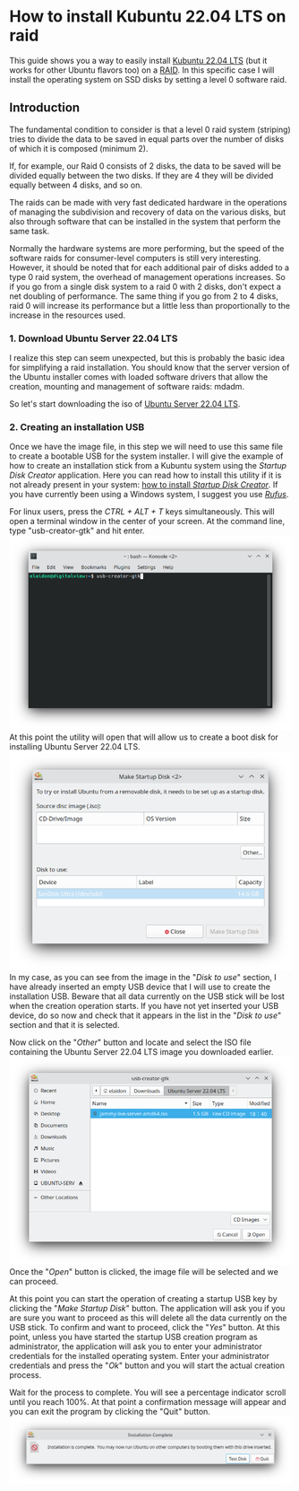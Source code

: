 # How to install Kubuntu 22.04 LTS on raid
This guide shows you a way to easily install [Kubuntu 22.04 LTS](https://kubuntu.org/getkubuntu/ "Kubuntu 22.04 LTS") (but it works for other Ubuntu flavors too) on a [RAID](https://en.wikipedia.org/wiki/RAID "RAID"). In this specific case I will install the operating system on SSD disks by setting a level 0 software raid.

## Introduction
The fundamental condition to consider is that a level 0 raid system (striping) tries to divide the data to be saved in equal parts over the number of disks of which it is composed (minimum 2).

If, for example, our Raid 0 consists of 2 disks, the data to be saved will be divided equally between the two disks. If they are 4 they will be divided equally between 4 disks, and so on.

The raids can be made with very fast dedicated hardware in the operations of managing the subdivision and recovery of data on the various disks, but also through software that can be installed in the system that perform the same task.

Normally the hardware systems are more performing, but the speed of the software raids for consumer-level computers is still very interesting. However, it should be noted that for each additional pair of disks added to a type 0 raid system, the overhead of management operations increases. So if you go from a single disk system to a raid 0 with 2 disks, don't expect a net doubling of performance. The same thing if you go from 2 to 4 disks, raid 0 will increase its performance but a little less than proportionally to the increase in the resources used.

### 1. Download Ubuntu Server 22.04 LTS
I realize this step can seem unexpected, but this is probably the basic idea for simplifying a raid installation. You should know that the server version of the Ubuntu installer comes with loaded software drivers that allow the creation, mounting and management of software raids: mdadm.

So let's start downloading the iso of [Ubuntu Server 22.04 LTS](https://cdimage.ubuntu.com/ubuntu-server/daily-live/current/jammy-live-server-amd64.iso "Ubuntu Server 22.04 LTS").

### 2. Creating an installation USB
Once we have the image file, in this step we will need to use this same file to create a bootable USB for the system installer. I will give the example of how to create an installation stick from a Kubuntu system using the *Startup Disk Creator* application. Here you can read how to install this utility if it is not already present in your system: [how to install *Startup Disk Creator*](https://www.how2shout.com/linux/create-live-bootable-usb-using-ubuntu-20-04s-startup-disk-creator/ "how to install *Startup Disk Creator*").
If you have currently been using a Windows system, I suggest you use [*Rufus*](https://rufus.ie/en/ "*Rufus*").

For linux users, press the *CTRL + ALT + T* keys simultaneously. This will open a terminal window in the center of your screen. At the command line, type "usb-creator-gtk" and hit enter.
<img src="https://raw.githubusercontent.com/lorenzostefanopiscioli/install-kubuntu-on-raid-disk/main/guide-images/ubuntu-terminal-run-usb-creator-gtk.png"></br>At this point the utility will open that will allow us to create a boot disk for installing Ubuntu Server 22.04 LTS.
<img src="https://raw.githubusercontent.com/lorenzostefanopiscioli/install-kubuntu-on-raid-disk/main/guide-images/usb-creator-gtk.png"></br>
In my case, as you can see from the image in the "*Disk to use*" section, I have already inserted an empty USB device that I will use to create the installation USB. Beware that all data currently on the USB stick will be lost when the creation operation starts.
If you have not yet inserted your USB device, do so now and check that it appears in the list in the "*Disk to use*" section and that it is selected.

Now click on the "*Other*" button and locate and select the ISO file containing the Ubuntu Server 22.04 LTS image you downloaded earlier.
<img src="https://raw.githubusercontent.com/lorenzostefanopiscioli/install-kubuntu-on-raid-disk/main/guide-images/choose-ubuntu-iso-from-disk.png"></br>
Once the "*Open*" button is clicked, the image file will be selected and we can proceed.

At this point you can start the operation of creating a startup USB key by clicking the "*Make Startup Disk*" button. The application will ask you if you are sure you want to proceed as this will delete all the data currently on the USB stick. To confirm and want to proceed, click the "*Yes*" button. At this point, unless you have started the startup USB creation program as administrator, the application will ask you to enter your administrator credentials for the installed operating system. Enter your administrator credentials and press the "*Ok*" button and you will start the actual creation process.

Wait for the process to complete. You will see a percentage indicator scroll until you reach 100%. At that point a confirmation message will appear and you can exit the program by clicking the "Quit" button.
<img src="https://raw.githubusercontent.com/lorenzostefanopiscioli/install-kubuntu-on-raid-disk/main/guide-images/confirm-usb-bootable-created.png"></br>



